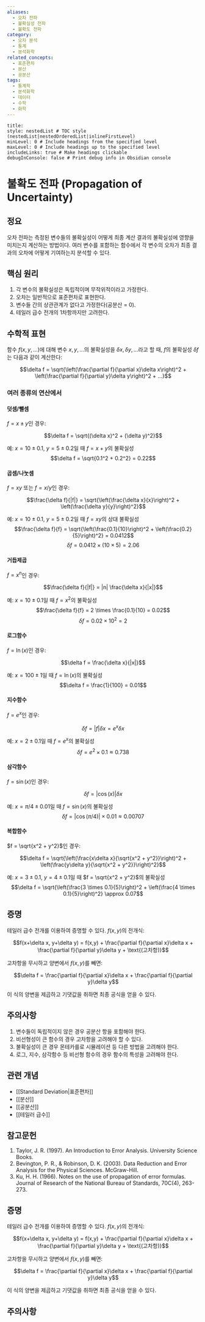 ```yaml
---
aliases:
  - 오차 전파
  - 불확실성 전파
  - 불확도 전파
category:
  - 오차 분석
  - 통계
  - 분석화학
related_concepts:
  - 표준편차
  - 분산
  - 공분산
tags:
  - 통계학
  - 분석화학
  - 데이터
  - 수학
  - 화학
---
```


```table-of-contents
title: 
style: nestedList # TOC style (nestedList|nestedOrderedList|inlineFirstLevel)
minLevel: 0 # Include headings from the specified level
maxLevel: 0 # Include headings up to the specified level
includeLinks: true # Make headings clickable
debugInConsole: false # Print debug info in Obsidian console
```

# 불확도 전파 (Propagation of Uncertainty)

## 정요

오차 전파는 측정된 변수들의 불확실성이 어떻게 최종 계산 결과의 불확실성에 영향을 미치는지 계산하는 방법이다. 여러 변수를 포함하는 함수에서 각 변수의 오차가 최종 결과의 오차에 어떻게 기여하는지 분석할 수 있다.

## 핵심 원리

1. 각 변수의 불확실성은 독립적이며 무작위적이라고 가정한다.
2. 오차는 일반적으로 표준편차로 표현한다.
3. 변수들 간의 상관관계가 없다고 가정한다(공분산 = 0).
4. 테일러 급수 전개의 1차항까지만 고려한다.

## 수학적 표현

함수 $f(x,y,...)$에 대해 변수 $x,y,...$의 불확실성을 $\delta x, \delta y, ...$라고 할 때, $f$의 불확실성 $\delta f$는 다음과 같이 계산한다:

$$\delta f = \sqrt{\left(\frac{\partial f}{\partial x}\delta x\right)^2 + \left(\frac{\partial f}{\partial y}\delta y\right)^2 + ...}$$

### 여러 종류의 연산에서

#### 덧셈/뺄셈

$f = x \pm y$인 경우:

$$\delta f = \sqrt{(\delta x)^2 + (\delta y)^2}$$

예: $x = 10 \pm 0.1$, $y = 5 \pm 0.2$일 때 $f = x + y$의 불확실성
$$\delta f = \sqrt{0.1^2 + 0.2^2} = 0.22$$

#### 곱셈/나눗셈 

$f = xy$ 또는 $f = x/y$인 경우:

$$\frac{\delta f}{|f|} = \sqrt{\left(\frac{\delta x}{x}\right)^2 + \left(\frac{\delta y}{y}\right)^2}$$

예: $x = 10 \pm 0.1$, $y = 5 \pm 0.2$일 때 $f = xy$의 상대 불확실성
$$\frac{\delta f}{f} = \sqrt{\left(\frac{0.1}{10}\right)^2 + \left(\frac{0.2}{5}\right)^2} = 0.0412$$
$$\delta f = 0.0412 \times (10 \times 5) = 2.06$$

#### 거듭제곱

$f = x^n$인 경우:

$$\frac{\delta f}{|f|} = |n| \frac{\delta x}{|x|}$$

예: $x = 10 \pm 0.1$일 때 $f = x^2$의 불확실성
$$\frac{\delta f}{f} = 2 \times \frac{0.1}{10} = 0.02$$
$$\delta f = 0.02 \times 10^2 = 2$$

#### 로그함수

$f = \ln(x)$인 경우:

$$\delta f = \frac{\delta x}{|x|}$$

예: $x = 100 \pm 1$일 때 $f = \ln(x)$의 불확실성
$$\delta f = \frac{1}{100} = 0.01$$

#### 지수함수

$f = e^x$인 경우:

$$\delta f = |f| \delta x = e^x \delta x$$

예: $x = 2 \pm 0.1$일 때 $f = e^x$의 불확실성
$$\delta f = e^2 \times 0.1 \approx 0.738$$

#### 삼각함수

$f = \sin(x)$인 경우:

$$\delta f = |\cos(x)| \delta x$$

예: $x = \pi/4 \pm 0.01$일 때 $f = \sin(x)$의 불확실성
$$\delta f = |\cos(\pi/4)| \times 0.01 \approx 0.00707$$

#### 복합함수

$f = \sqrt{x^2 + y^2}$인 경우:

$$\delta f = \sqrt{\left(\frac{x\delta x}{\sqrt{x^2 + y^2}}\right)^2 + \left(\frac{y\delta y}{\sqrt{x^2 + y^2}}\right)^2}$$

예: $x = 3 \pm 0.1$, $y = 4 \pm 0.1$일 때 $f = \sqrt{x^2 + y^2}$의 불확실성
$$\delta f = \sqrt{\left(\frac{3 \times 0.1}{5}\right)^2 + \left(\frac{4 \times 0.1}{5}\right)^2} \approx 0.07$$


## 증명

테일러 급수 전개를 이용하여 증명할 수 있다. $f(x,y)$의 전개식:

$$f(x+\delta x, y+\delta y) = f(x,y) + \frac{\partial f}{\partial x}\delta x + \frac{\partial f}{\partial y}\delta y + \text{(고차항)}$$

고차항을 무시하고 양변에서 $f(x,y)$를 빼면:

$$\delta f = \frac{\partial f}{\partial x}\delta x + \frac{\partial f}{\partial y}\delta y$$

이 식의 양변을 제곱하고 기댓값을 취하면 최종 공식을 얻을 수 있다.

## 주의사항

1. 변수들이 독립적이지 않은 경우 공분산 항을 포함해야 한다.
2. 비선형성이 큰 함수의 경우 고차항을 고려해야 할 수 있다.
3. 불확실성이 큰 경우 몬테카를로 시뮬레이션 등 다른 방법을 고려해야 한다.
4. 로그, 지수, 삼각함수 등 비선형 함수의 경우 함수의 특성을 고려해야 한다.

## 관련 개념

- [[Standard Deviation|표준편차]]
- [[분산]]
- [[공분산]]
- [[테일러 급수]]

## 참고문헌

1. Taylor, J. R. (1997). An Introduction to Error Analysis. University Science Books.
2. Bevington, P. R., & Robinson, D. K. (2003). Data Reduction and Error Analysis for the Physical Sciences. McGraw-Hill.
3. Ku, H. H. (1966). Notes on the use of propagation of error formulas. Journal of Research of the National Bureau of Standards, 70C(4), 263-273.



## 증명

테일러 급수 전개를 이용하여 증명할 수 있다. $f(x,y)$의 전개식:

$$f(x+\delta x, y+\delta y) = f(x,y) + \frac{\partial f}{\partial x}\delta x + \frac{\partial f}{\partial y}\delta y + \text{(고차항)}$$

고차항을 무시하고 양변에서 $f(x,y)$를 빼면:

$$\delta f = \frac{\partial f}{\partial x}\delta x + \frac{\partial f}{\partial y}\delta y$$

이 식의 양변을 제곱하고 기댓값을 취하면 최종 공식을 얻을 수 있다.

## 주의사항


